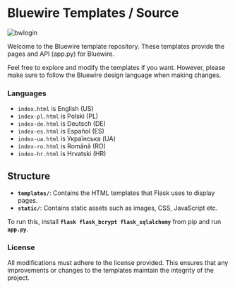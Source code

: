 # Bluewire Templates / Source

![bwlogin](https://github.com/user-attachments/assets/a42ba89e-f0b3-4398-8765-025c8da2c2e5)

Welcome to the Bluewire template repository. These templates provide the pages and API (app.py) for Bluewire.

Feel free to explore and modify the templates if you want. However, please make sure to follow the Bluewire design language when making changes.

### Languages

- `index.html` is English (US)
- `index-pl.html` is Polski (PL)
- `index-de.html` is Deutsch (DE)
- `index-es.html` is Español (ES)
- `index-ua.html` is Українська (UA)
- `index-ro.html` is Română (RO)
- `index-hr.html` is Hrvatski (HR)

## Structure

- **`templates/`**: Contains the HTML templates that Flask uses to display pages.
- **`static/`**: Contains static assets such as images, CSS, JavaScript etc.

To run this, install **`flask flask_bcrypt flask_sqlalchemy`** from pip and run **`app.py`**.

### License

All modifications must adhere to the license provided. This ensures that any improvements or changes to the templates maintain the integrity of the project.
